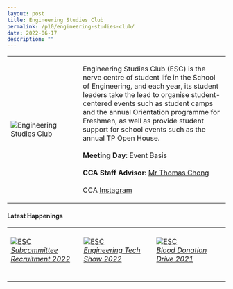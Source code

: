 ```yaml
---
layout: post
title: Engineering Studies Club
permalink: /p10/engineering-studies-club/
date: 2022-06-17
description: ""
---
```


<div>
    <table>
        <tr>
            <td style="width:33%"><image src="/images/CCA_esc.jpg" style="display:block;margin-left:auto;margin-right:auto;" alt="Engineering Studies Club"></image></td>
            <td>
                <p>
                    Engineering Studies Club (ESC) is the nerve centre of student life in the School of Engineering, and each year, its student leaders take the lead to organise student-centered events such as student camps and the annual Orientation programme for Freshmen, as well as provide student support for school events such as the annual TP Open House.<br>
                    <br>
                    <b>Meeting Day:</b> Event Basis<br>
                    <br>
                    <b>CCA Staff Advisor:</b> <a href="mailto:Thomas_CHONG@TP.EDU.SG">Mr Thomas Chong</a><br>
                    <br>
                    CCA <a href="https://www.instagram.com/tp_esc">Instagram</a>
                </p>
            </td>
        </tr>
    </table>
</div>

#### Latest Happenings

<div>
    <table>
        <tr>
            <td style="width:33%"><br>
                <a href="https://www.instagram.com/p/CdVUi2dJYNr/">
                    <image src="/images/P10/ESC_Subcommittee Recruitment 2022.png" style="display:block;margin-left:auto;margin-right:auto;" alt="ESC">
                    <h6 style="margin-top:0%">Subcommittee Recruitment 2022</h6>
                    </image>
                </a>
            </td>
            <td style="width:33%"><br>
                <a href="https://www.instagram.com/p/CbKLFGupGvD/">
                    <image src="/images/P10/ESC_Engineering Tech Show 2022.png" style="display:block;margin-left:auto;margin-right:auto;" alt="ESC">
                    <h6 style="margin-top:0%">Engineering Tech Show 2022</h6>
                    </image>
                </a>
            </td>
            <td style="width:33%"><br>
                <a href="https://www.instagram.com/p/CWAHj7ZPJBW/">
                    <image src="/images/P10/ESC_Blood Donation Drive 2021.png" style="display:block;margin-left:auto;margin-right:auto;" alt="ESC">
                    <h6 style="margin-top:0%">Blood Donation Drive 2021</h6>    
                    </image>
                </a>
            </td>
        </tr>
    </table>
</div>